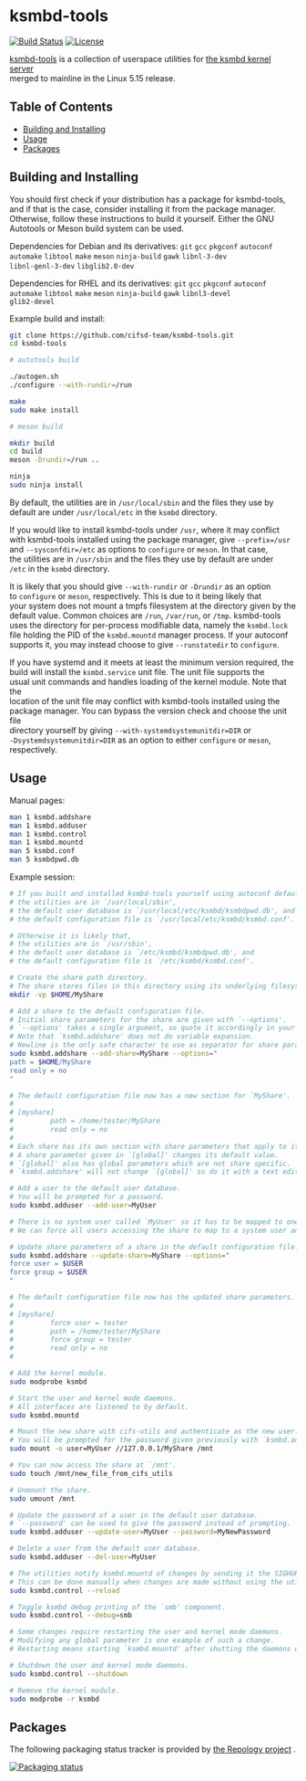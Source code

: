 # ksmbd-tools

[![Build Status](https://app.travis-ci.com/cifsd-team/ksmbd-tools.svg?branch=master)](https://app.travis-ci.com/cifsd-team/ksmbd-tools)
[![License](https://img.shields.io/badge/License-GPL_v2-blue.svg)](https://www.gnu.org/licenses/old-licenses/gpl-2.0.en.html)

[ksmbd-tools](https://github.com/cifsd-team/ksmbd-tools)
is a collection of userspace utilities for
[the ksmbd kernel server](https://www.kernel.org/doc/html/latest/filesystems/cifs/ksmbd.html)  
merged to mainline in the Linux 5.15 release.

## Table of Contents

- [Building and Installing](#building-and-installing)
- [Usage](#usage)
- [Packages](#packages)

## Building and Installing

You should first check if your distribution has a package for ksmbd-tools,  
and if that is the case, consider installing it from the package manager.  
Otherwise, follow these instructions to build it yourself. Either the GNU  
Autotools or Meson build system can be used.

Dependencies for Debian and its derivatives: `git` `gcc` `pkgconf` `autoconf`  
`automake` `libtool` `make` `meson` `ninja-build` `gawk` `libnl-3-dev`  
`libnl-genl-3-dev` `libglib2.0-dev`

Dependencies for RHEL and its derivatives: `git` `gcc` `pkgconf` `autoconf`  
`automake` `libtool` `make` `meson` `ninja-build` `gawk` `libnl3-devel`  
`glib2-devel`

Example build and install:
```sh
git clone https://github.com/cifsd-team/ksmbd-tools.git
cd ksmbd-tools

# autotools build

./autogen.sh
./configure --with-rundir=/run

make
sudo make install

# meson build

mkdir build
cd build
meson -Drundir=/run ..

ninja
sudo ninja install
```

By default, the utilities are in `/usr/local/sbin` and the files they use by  
default are under `/usr/local/etc` in the `ksmbd` directory.

If you would like to install ksmbd-tools under `/usr`, where it may conflict  
with ksmbd-tools installed using the package manager, give `--prefix=/usr`  
and `--sysconfdir=/etc` as options to `configure` or `meson`. In that case,  
the utilities are in `/usr/sbin` and the files they use by default are under  
`/etc` in the `ksmbd` directory.

It is likely that you should give `--with-rundir` or `-Drundir` as an option  
to `configure` or `meson`, respectively. This is due to it being likely that  
your system does not mount a tmpfs filesystem at the directory given by the  
default value. Common choices are `/run`, `/var/run`, or `/tmp`. ksmbd-tools  
uses the directory for per-process modifiable data, namely the `ksmbd.lock`  
file holding the PID of the `ksmbd.mountd` manager process. If your autoconf  
supports it, you may instead choose to give `--runstatedir` to `configure`.

If you have systemd and it meets at least the minimum version required, the  
build will install the `ksmbd.service` unit file. The unit file supports the  
usual unit commands and handles loading of the kernel module. Note that the  
location of the unit file may conflict with ksmbd-tools installed using the  
package manager. You can bypass the version check and choose the unit file  
directory yourself by giving `--with-systemdsystemunitdir=DIR` or  
`-Dsystemdsystemunitdir=DIR` as an option to either `configure` or `meson`,  
respectively.

## Usage

Manual pages:
```sh
man 1 ksmbd.addshare
man 1 ksmbd.adduser
man 1 ksmbd.control
man 1 ksmbd.mountd
man 5 ksmbd.conf
man 5 ksmbdpwd.db
```

Example session:
```sh
# If you built and installed ksmbd-tools yourself using autoconf defaults,
# the utilities are in `/usr/local/sbin',
# the default user database is `/usr/local/etc/ksmbd/ksmbdpwd.db', and
# the default configuration file is `/usr/local/etc/ksmbd/ksmbd.conf'.

# Otherwise it is likely that,
# the utilities are in `/usr/sbin',
# the default user database is `/etc/ksmbd/ksmbdpwd.db', and
# the default configuration file is `/etc/ksmbd/ksmbd.conf'.

# Create the share path directory.
# The share stores files in this directory using its underlying filesystem.
mkdir -vp $HOME/MyShare

# Add a share to the default configuration file.
# Initial share parameters for the share are given with `--options'.
# `--options' takes a single argument, so quote it accordingly in your shell.
# Note that `ksmbd.addshare' does not do variable expansion.
# Newline is the only safe character to use as separator for share parameters.
sudo ksmbd.addshare --add-share=MyShare --options="
path = $HOME/MyShare
read only = no
"

# The default configuration file now has a new section for `MyShare'.
#
# [myshare]
#         path = /home/tester/MyShare
#         read only = no
#
# Each share has its own section with share parameters that apply to it.
# A share parameter given in `[global]' changes its default value.
# `[global]' also has global parameters which are not share specific.
# `ksmbd.addshare' will not change `[global]' so do it with a text editor.

# Add a user to the default user database.
# You will be prompted for a password.
sudo ksmbd.adduser --add-user=MyUser

# There is no system user called `MyUser' so it has to be mapped to one.
# We can force all users accessing the share to map to a system user and group.

# Update share parameters of a share in the default configuration file.
sudo ksmbd.addshare --update-share=MyShare --options="
force user = $USER
force group = $USER
"

# The default configuration file now has the updated share parameters.
#
# [myshare]
#         force user = tester
#         path = /home/tester/MyShare
#         force group = tester
#         read only = no
#

# Add the kernel module.
sudo modprobe ksmbd

# Start the user and kernel mode daemons.
# All interfaces are listened to by default.
sudo ksmbd.mountd

# Mount the new share with cifs-utils and authenticate as the new user.
# You will be prompted for the password given previously with `ksmbd.adduser'.
sudo mount -o user=MyUser //127.0.0.1/MyShare /mnt

# You can now access the share at `/mnt'.
sudo touch /mnt/new_file_from_cifs_utils

# Unmount the share.
sudo umount /mnt

# Update the password of a user in the default user database.
# `--password' can be used to give the password instead of prompting.
sudo ksmbd.adduser --update-user=MyUser --password=MyNewPassword

# Delete a user from the default user database.
sudo ksmbd.adduser --del-user=MyUser

# The utilities notify ksmbd.mountd of changes by sending it the SIGHUP signal.
# This can be done manually when changes are made without using the utilities.
sudo ksmbd.control --reload

# Toggle ksmbd debug printing of the `smb' component.
sudo ksmbd.control --debug=smb

# Some changes require restarting the user and kernel mode daemons.
# Modifying any global parameter is one example of such a change.
# Restarting means starting `ksmbd.mountd' after shutting the daemons down.

# Shutdown the user and kernel mode daemons.
sudo ksmbd.control --shutdown

# Remove the kernel module.
sudo modprobe -r ksmbd
```

## Packages

The following packaging status tracker is provided by
[the Repology project](https://repology.org)
.

[![Packaging status](https://repology.org/badge/vertical-allrepos/ksmbd-tools.svg)](https://repology.org/project/ksmbd-tools/versions)
